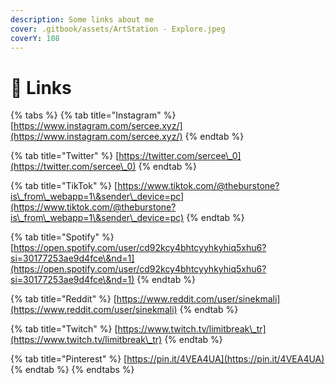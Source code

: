```yaml
---
description: Some links about me
cover: .gitbook/assets/ArtStation - Explore.jpeg
coverY: 108
---
```


# 📝 Links



{% tabs %}
{% tab title="Instagram" %}
[https://www.instagram.com/sercee.xyz/](https://www.instagram.com/sercee.xyz/)
{% endtab %}

{% tab title="Twitter" %}
[https://twitter.com/sercee\_0](https://twitter.com/sercee\_0)
{% endtab %}

{% tab title="TikTok" %}
[https://www.tiktok.com/@theburstone?is\_from\_webapp=1\&sender\_device=pc](https://www.tiktok.com/@theburstone?is\_from\_webapp=1\&sender\_device=pc)
{% endtab %}

{% tab title="Spotify" %}
[https://open.spotify.com/user/cd92kcy4bhtcyyhkyhiq5xhu6?si=30177253ae9d4fce\&nd=1](https://open.spotify.com/user/cd92kcy4bhtcyyhkyhiq5xhu6?si=30177253ae9d4fce\&nd=1)
{% endtab %}

{% tab title="Reddit" %}
[https://www.reddit.com/user/sinekmali](https://www.reddit.com/user/sinekmali)
{% endtab %}

{% tab title="Twitch" %}
[https://www.twitch.tv/limitbreak\_tr](https://www.twitch.tv/limitbreak\_tr)
{% endtab %}

{% tab title="Pinterest" %}
[https://pin.it/4VEA4UA](https://pin.it/4VEA4UA)
{% endtab %}
{% endtabs %}
